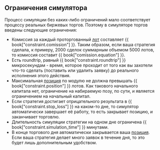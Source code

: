 ## Ограничения симулятора

Процесс симуляции без каких-либо ограничений мало соответствует процессу реальных биржевых торгов.
Поэтому в симуляторе торгов введены следующие ограничения:

- Комиссия за каждый проторгованный [лот](/terms.md#lot) составляет {{ book["constraint.comission"] }}.
  <!-- TODO(asalikhov): change equation when we know comission -->
  Таким образом, если ваша стратегия сделала, к примеру, 2000 сделок суммарным объемом 5000 лотов, то комиссия составит {{ book["comission.equation"] }}.
- Есть roundtrip, равный {{ book["constraint.roundtrip"] }} микросекундам - время, которое проходит от того как вы захотели что-то сделать (поставить или удалить заявку) до реального исполнения этого действия.
- Максимальная [позиция](/terms.md#position) по модулю не должна превышать {{ book["constraint.position"] }} лотов.
  Как такового начального капитала нет, ограничение на набираемую позу, по сути, и является ограничением на начальный капитал.
- Если стратегия достигает отрицательного результата в {{ book["constraint.stop_loss"] }} на каком-то дне, то симулятор автоматически завершает её работу, то есть закрывает позицию, и заканчивает торговлю.
- Длительность симуляции стратегии на одном дне ограничена {{ book["constraint.simulation_time"] }} минутами.
- В конце торгового дня автоматически закрывается ваша [позиция](/terms.md#position).
  Если ваша стратегия делает много заявок в течение дня, то это будет лишь дополнительным удобством.
